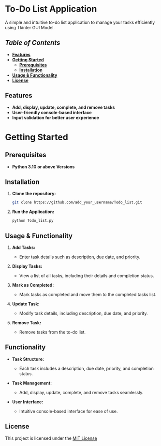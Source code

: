 # **To-Do List Application**
A simple and intuitive to-do list application to manage your tasks efficiently using Tkinter GUI Model.

## _Table of Contents_

- [**Features**](#features)
- [**Getting Started**](#getting-started)
  - [**Prerequisites**](#prerequisites)
  - [**Installation**](#installation)
- [**Usage & Functionality**](#usage--functionality)
- [**License**](#license)

## **Features**

- **Add, display, update, complete, and remove tasks**
- **User-friendly console-based interface**
- **Input validation for better user experience**

# **Getting Started**

## **Prerequisites**

- **Python 3.10 or above Versions**

## **Installation**

1. **Clone the repository:**

   ```bash
   git clone https://github.com/add_your_username/Todo_list.git

2. **Run the Application:**

   ```bash
   python Todo_list.py

## **Usage & Functionality**

1. **Add Tasks:**
   - Enter task details such as description, due date, and priority.

2. **Display Tasks:**
   - View a list of all tasks, including their details and completion status.

3. **Mark as Completed:**
   - Mark tasks as completed and move them to the completed tasks list.

4. **Update Task:**
   - Modify task details, including description, due date, and priority.

5. **Remove Task:**
   - Remove tasks from the to-do list.

## **Functionality**

- **Task Structure:**
    - Each task includes a description, due date, priority, and completion status.

- **Task Management:**
    - Add, display, update, complete, and remove tasks seamlessly.

- **User Interface:**
    - Intuitive console-based interface for ease of use.

## **License**

This project is licensed under the [MIT License](LICENSE)



